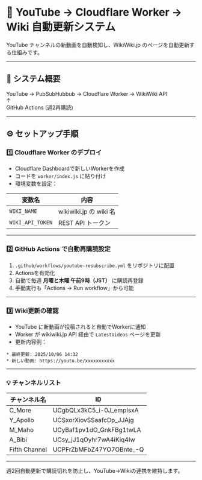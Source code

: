 # 🎥 YouTube → Cloudflare Worker → Wiki 自動更新システム

YouTube チャンネルの新動画を自動検知し、WikiWiki.jp のページを自動更新する仕組みです。

---

## 🚀 システム概要

YouTube → PubSubHubbub → Cloudflare Worker → WikiWiki API  
                       ↑  
                 GitHub Actions (週2再購読)

---

## ⚙️ セットアップ手順

### 1️⃣ Cloudflare Worker のデプロイ
- Cloudflare Dashboardで新しいWorkerを作成
- コードを `worker/index.js` に貼り付け
- 環境変数を設定：

| 変数名 | 内容 |
|---------|------|
| `WIKI_NAME` | wikiwiki.jp の wiki 名 |
| `WIKI_API_TOKEN` | REST API トークン |

---

### 2️⃣ GitHub Actions で自動再購読設定

1. `.github/workflows/youtube-resubscribe.yml` をリポジトリに配置  
2. Actionsを有効化  
3. 自動で毎週 **月曜と木曜 午前9時（JST）** に購読再登録  
4. 手動実行も「Actions → Run workflow」から可能

---

### 3️⃣ Wiki更新の確認

- YouTube に新動画が投稿されると自動でWorkerに通知  
- Worker が wikiwiki.jp API 経由で `LatestVideos` ページを更新  
- 更新内容例：

```
* 最終更新: 2025/10/06 14:32
* 新しい動画: https://youtu.be/xxxxxxxxxxx
```

---

### 💡 チャンネルリスト

| チャンネル名 | ID |
|---------------|--------------------------------|
| C_More | UCgbQLx3kC5_i-0J_empIsxA |
| Y_Apollo | UCSxorXiovSSaafcDp_JJAjg |
| M_Maho | UCyBaf1pv1dO_GnkFBg1twLA |
| A_Bibi | UCsy_jJ1qOyhr7wA4iKiq4Iw |
| Fifth Channel | UCPFrZbMFbZ47YO7OBnte_-Q |

---

週2回自動更新で購読切れを防止し、YouTube→Wikiの連携を維持します。
